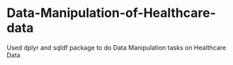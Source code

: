 # Data-Manipulation-of-Healthcare-data
Used dplyr and sqldf package to do Data Manipulation tasks on Healthcare Data
